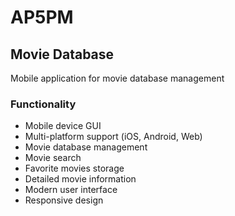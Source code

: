 # AP5PM

## Movie Database
Mobile application for movie database management

### Functionality
- Mobile device GUI
- Multi-platform support (iOS, Android, Web)
- Movie database management
- Movie search
- Favorite movies storage
- Detailed movie information
- Modern user interface
- Responsive design
